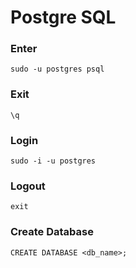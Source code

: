 # Postgre SQL
### Enter
```
sudo -u postgres psql
```
### Exit
```
\q
```
### Login
```
sudo -i -u postgres
```
### Logout
```
exit
```
### Create Database
```
CREATE DATABASE <db_name>;
```
